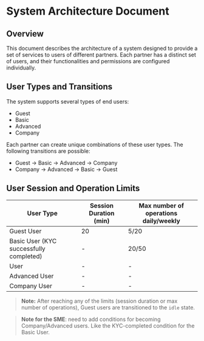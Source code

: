 # System Architecture Document 

## Overview
This document describes the architecture of a system designed to provide a set of services to users of different partners. Each partner has a distinct set of users, and their functionalities and permissions are configured individually.

## User Types and Transitions

The system supports several types of end users:
-	Guest
-	Basic
-	Advanced
-	Company
  
Each partner can create unique combinations of these user types. The following transitions are possible:
-	Guest → Basic → Advanced → Company
- Company → Advanced → Basic → Guest

## User Session and Operation Limits

| User Type | Session Duration (min) | Max number of operations daily/weekly |
|---|---|---|
| Guest User | 20 | 5/20 |
| Basic User (KYC successfully completed) | - | 20/50 |
|  User | - | - |
| Advanced User | - | - |
| Company User | - | - |

> **Note:**
> After reaching any of the limits (session duration or max number of operations), Guest users are transitioned to the `idle` state.



> **Note for the SME**: need to add conditions for becoming Company/Advanced users. Like the KYC-completed condition for the Basic User.


